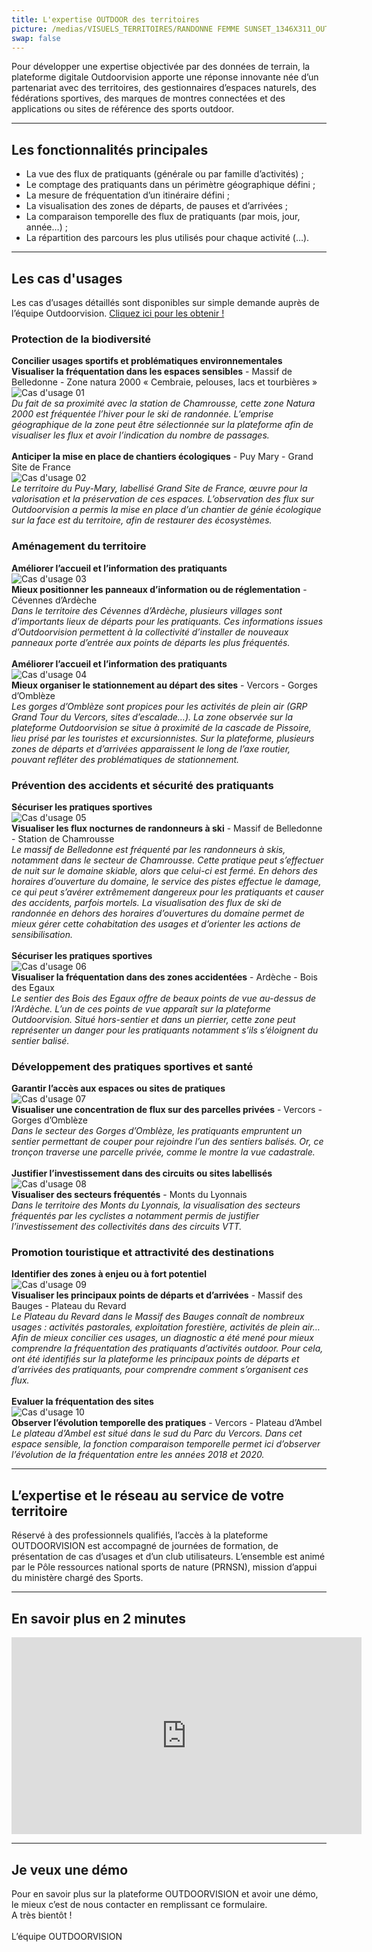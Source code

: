 ```yaml
---
title: L'expertise OUTDOOR des territoires
picture: /medias/VISUELS_TERRITOIRES/RANDONNE FEMME SUNSET_1346X311_OUTDOORVISION_P-Jayet.jpg
swap: false
---
```


Pour développer une expertise objectivée par des données de terrain, la plateforme digitale Outdoorvision apporte une réponse innovante née d’un partenariat avec des territoires, des gestionnaires d’espaces naturels, des fédérations sportives, des marques de montres connectées et des applications ou sites de référence des sports outdoor.

---

## Les fonctionnalités principales

- La vue des flux de pratiquants (générale ou par famille d’activités) ;
- Le comptage des pratiquants dans un périmètre géographique défini ;
- La mesure de fréquentation d’un itinéraire défini ;
- La visualisation des zones de départs, de pauses et d’arrivées ;
- La comparaison temporelle des flux de pratiquants (par mois, jour, année…) ;
- La répartition des parcours les plus utilisés pour chaque activité (…).

---

## Les cas d'usages

Les cas d’usages détaillés sont disponibles sur simple demande auprès de l’équipe Outdoorvision. [Cliquez ici pour les obtenir !](/contact)

### Protection de la biodiversité

**Concilier usages sportifs et problématiques environnementales** <br>
**Visualiser la fréquentation dans les espaces sensibles** - Massif de Belledonne - Zone natura 2000 « Cembraie, pelouses, lacs et tourbières » <br>
![Cas d'usage 01](/medias/VISUELS_TERRITOIRES/CAS_USAGE_1000x500_01.jpg) <br>
_Du fait de sa proximité avec la station de Chamrousse, cette zone Natura 2000 est fréquentée l’hiver pour le ski de randonnée. L’emprise géographique de la zone peut être sélectionnée sur la plateforme afin de visualiser les flux et avoir l’indication du nombre de passages._
 <br>
 <br>
**Anticiper la mise en place de chantiers écologiques** - Puy Mary - Grand Site de France <br>
![Cas d'usage 02](/medias/VISUELS_TERRITOIRES/CAS_USAGE_1000x500_02.jpg) <br>
_Le territoire du Puy-Mary, labellisé Grand Site de France, œuvre pour la valorisation et la préservation de ces espaces. L’observation des flux sur Outdoorvision a permis la mise en place d’un chantier de génie écologique sur la face est du territoire, afin de restaurer des écosystèmes._

### Aménagement du territoire

**Améliorer l’accueil et l’information des pratiquants** <br>
![Cas d'usage 03](/medias/VISUELS_TERRITOIRES/CAS_USAGE_1000x500_03.jpg) <br>
**Mieux positionner les panneaux d’information ou de réglementation** - Cévennes d’Ardèche <br>
_Dans le territoire des Cévennes d’Ardèche, plusieurs villages sont d’importants lieux de départs pour les pratiquants. Ces informations issues d’Outdoorvision permettent à la collectivité d’installer de nouveaux panneaux porte d’entrée aux points de départs les plus fréquentés._
 <br>
 <br>
**Améliorer l’accueil et l’information des pratiquants** <br>
![Cas d'usage 04](/medias/VISUELS_TERRITOIRES/CAS_USAGE_1000x500_04.jpg) <br>
**Mieux organiser le stationnement au départ des sites** - Vercors - Gorges d’Omblèze <br>
_Les gorges d’Omblèze sont propices pour les activités de plein air (GRP Grand Tour du Vercors, sites d’escalade…). La zone observée sur la plateforme Outdoorvision se situe à proximité de la cascade de Pissoire, lieu prisé par les touristes et excursionnistes. Sur la plateforme, plusieurs zones de départs et d’arrivées apparaissent le long de l’axe routier, pouvant refléter des problématiques de stationnement._

### Prévention des accidents et sécurité des pratiquants

**Sécuriser les pratiques sportives** <br>
![Cas d'usage 05](/medias/VISUELS_TERRITOIRES/CAS_USAGE_1000x500_05.jpg) <br>
**Visualiser les flux nocturnes de randonneurs à ski** - Massif de Belledonne - Station de Chamrousse <br>
_Le massif de Belledonne est fréquenté par les randonneurs à skis, notamment dans le secteur de Chamrousse. Cette pratique peut s’effectuer de nuit sur le domaine skiable, alors que celui-ci est fermé. En dehors des horaires d’ouverture du domaine, le service des pistes effectue le damage, ce qui peut s’avérer extrêmement dangereux pour les pratiquants et causer des accidents, parfois mortels. La visualisation des flux de ski de randonnée en dehors des horaires d’ouvertures du domaine permet de mieux gérer cette cohabitation des usages et d’orienter les actions de sensibilisation._
 <br>
 <br>
**Sécuriser les pratiques sportives** <br>
![Cas d'usage 06](/medias/VISUELS_TERRITOIRES/CAS_USAGE_1000x500_06.jpg) <br>
**Visualiser la fréquentation dans des zones accidentées** - Ardèche - Bois des Egaux <br>
_Le sentier des Bois des Egaux offre de beaux points de vue au-dessus de l’Ardèche. L’un de ces points de vue apparaît sur la plateforme Outdoorvision. Situé hors-sentier et dans un pierrier, cette zone peut représenter un danger pour les pratiquants notamment s’ils s’éloignent du sentier balisé._

### Développement des pratiques sportives et santé

**Garantir l’accès aux espaces ou sites de pratiques** <br>
![Cas d'usage 07](/medias/VISUELS_TERRITOIRES/CAS_USAGE_1000x500_07.jpg) <br>
**Visualiser une concentration de flux sur des parcelles privées** - Vercors - Gorges d’Omblèze <br>
_Dans le secteur des Gorges d’Omblèze, les pratiquants empruntent un sentier permettant de couper pour rejoindre l’un des sentiers balisés. Or, ce tronçon traverse une parcelle privée, comme le montre la vue cadastrale._
 <br>
 <br>
**Justifier l’investissement dans des circuits ou sites labellisés** <br>
![Cas d'usage 08](/medias/VISUELS_TERRITOIRES/CAS_USAGE_1000x500_08.jpg) <br>
**Visualiser des secteurs fréquentés** - Monts du Lyonnais <br>
_Dans le territoire des Monts du Lyonnais, la visualisation des secteurs fréquentés par les cyclistes a notamment permis de justifier l’investissement des collectivités dans des circuits VTT._

### Promotion touristique et attractivité des destinations

**Identifier des zones à enjeu ou à fort potentiel** <br>
![Cas d'usage 09](/medias/VISUELS_TERRITOIRES/CAS_USAGE_1000x500_09.jpg) <br>
**Visualiser les principaux points de départs et d’arrivées** - Massif des Bauges - Plateau du Revard <br>
_Le Plateau du Revard dans le Massif des Bauges connaît de nombreux usages : activités pastorales, exploitation forestière, activités de plein air… Afin de mieux concilier ces usages, un diagnostic a été mené pour mieux comprendre la fréquentation des pratiquants d’activités outdoor. Pour cela, ont été identifiés sur la plateforme les principaux points de départs et d’arrivées des pratiquants, pour comprendre comment s’organisent ces flux._
 <br>
 <br>
**Evaluer la fréquentation des sites** <br>
![Cas d'usage 10](/medias/VISUELS_TERRITOIRES/CAS_USAGE_1000x500_10.jpg) <br>
**Observer l’évolution temporelle des pratiques** - Vercors - Plateau d’Ambel <br>
_Le plateau d’Ambel est situé dans le sud du Parc du Vercors. Dans cet espace sensible, la fonction comparaison temporelle permet ici d’observer l’évolution de la fréquentation entre les années 2018 et 2020._

---

## L’expertise et le réseau au service de votre territoire

Réservé à des professionnels qualifiés, l’accès à la plateforme OUTDOORVISION est accompagné de journées de formation, de présentation de cas d’usages et d’un club utilisateurs. L’ensemble est animé par le Pôle ressources national sports de nature (PRNSN), mission d’appui du ministère chargé des Sports.

---

## En savoir plus en 2 minutes

<p align="center">
<iframe width="560" height="315" src="https://www.youtube.com/embed/Sua7VDlhBs4" title="YouTube video player" frameborder="0" allow="accelerometer; autoplay; clipboard-write; encrypted-media; gyroscope; picture-in-picture" allowfullscreen></iframe>
</p>

---

## Je veux une démo

<contactformwithtext>
Pour en savoir plus sur la plateforme OUTDOORVISION et avoir une démo, le mieux c’est de nous contacter en remplissant ce formulaire.<br>
A très bientôt ! <br>
<br>
L’équipe OUTDOORVISION
</contactformwithtext>

<br />
